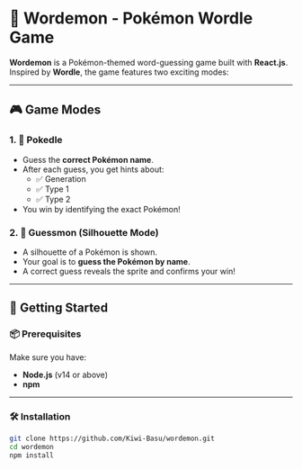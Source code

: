 # 🧩 Wordemon - Pokémon Wordle Game

**Wordemon** is a Pokémon-themed word-guessing game built with **React.js**.  
Inspired by **Wordle**, the game features two exciting modes:

---

## 🎮 Game Modes

### 1. 🧠 Pokedle
- Guess the **correct Pokémon name**.
- After each guess, you get hints about:
  - ✅ Generation
  - ✅ Type 1
  - ✅ Type 2
- You win by identifying the exact Pokémon!

### 2. 👥 Guessmon (Silhouette Mode)
- A silhouette of a Pokémon is shown.
- Your goal is to **guess the Pokémon by name**.
- A correct guess reveals the sprite and confirms your win!

---

## 🚀 Getting Started

### 📦 Prerequisites

Make sure you have:

- **Node.js** (v14 or above)
- **npm** 

---

### 🛠️ Installation

```bash
git clone https://github.com/Kiwi-Basu/wordemon.git
cd wordemon
npm install
